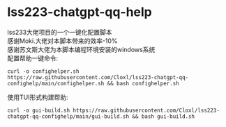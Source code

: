 # lss223-chatgpt-qq-help  
lss233大佬项目的一个一键化配置脚本  
感谢Moki.大佬对本脚本带来的效率-10%    
感谢苏文斯大佬为本脚本编程环境安装的windows系统  
配置帮助一键命令:  
```
curl -o confighelper.sh https://raw.githubusercontent.com/Cloxl/lss223-chatgpt-qq-confighelp/main/confighelper.sh && bash confighelper.sh 
```

使用TUI形式构建帮助:  
```
curl -o gui-build.sh https://raw.githubusercontent.com/Cloxl/lss223-chatgpt-qq-confighelp/main/gui-build.sh && bash gui-build.sh
```
